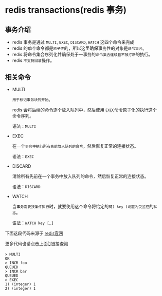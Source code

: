 # redis transactions(redis 事务)

## 事务介绍
- redis 事务是通过 `MULTI`, `EXEC`, `DISCARD`, `WATCH` 这四个命令来完成
- redis 的单个命令都是`原子性`的，所以这里确保事务性的对象是`命令集合`。
- redis 将命令集合序列化并确保处于一事务的`命令集合连续且不被打断`的执行。
- redis `不支持回滚`操作。

## 相关命令
- MULTI

    `用于标记事务块的开始`。

    redis 会将后续的命令逐个放入队列中，然后使用 `EXEC`命令原子化的执行这个命令序列。

    语法：`MULTI`

- EXEC

    在一个`事务中执行所有先前放入队列的命令`，然后恢复正常的连接状态。

    语法：`EXEC`

- DISCARD

    清除所有先前在一个事务中放入队列的命令，然后恢复正常的连接状态。

    语法：`DISCARD`

- WATCH

    当`事务需要按条件执行`时，就要使用这个命令将给定的`键( key )设置为受监控`的`状态`。

    语法：`WATCH key […]`

下面这段代码来源于 [redis官网](https://redis.io/topics/transactions)

更多代码也请点击上面👆链接查阅

```
> MULTI
OK
> INCR foo
QUEUED
> INCR bar
QUEUED
> EXEC
1) (integer) 1
2) (integer) 1

```
